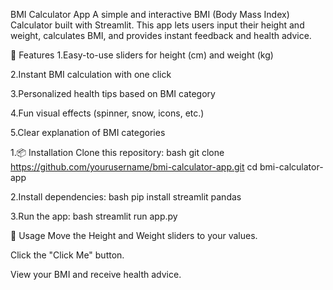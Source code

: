 BMI Calculator App
A simple and interactive BMI (Body Mass Index) Calculator built with Streamlit. This app lets users input their height and weight, calculates BMI, and provides instant feedback and health advice.

🚀 Features
1.Easy-to-use sliders for height (cm) and weight (kg)

2.Instant BMI calculation with one click

3.Personalized health tips based on BMI category

4.Fun visual effects (spinner, snow, icons, etc.)

5.Clear explanation of BMI categories

1.📦 Installation
Clone this repository:
bash
git clone https://github.com/yourusername/bmi-calculator-app.git
cd bmi-calculator-app

2.Install dependencies:
bash
pip install streamlit pandas

3.Run the app:
bash
streamlit run app.py

📝 Usage
Move the Height and Weight sliders to your values.

Click the "Click Me" button.

View your BMI and receive health advice.
